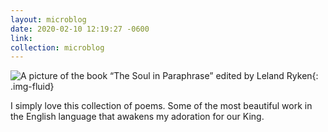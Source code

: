 ```yaml
---
layout: microblog
date: 2020-02-10 12:19:27 -0600
link: 
collection: microblog
---
```

![A picture of the book “The Soul in Paraphrase” edited by Leland Ryken](https://brianlundin.com/images/microblog/2020-02-10_12-18-49.jpeg){: .img-fluid}

I simply love this collection of poems. Some of the most beautiful work in the English language that awakens my adoration for our King.
